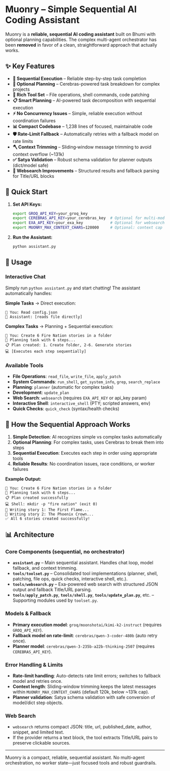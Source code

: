 # Muonry – Simple Sequential AI Coding Assistant

Muonry is a **reliable, sequential AI coding assistant** built on Bhumi with optional planning capabilities. The complex multi-agent orchestrator has been **removed** in favor of a clean, straightforward approach that actually works.

## ✨ Key Features

- **🎯 Sequential Execution** – Reliable step-by-step task completion
- **🧠 Optional Planning** – Cerebras-powered task breakdown for complex projects
- **🔧 Rich Tool Set** – File operations, shell commands, code patching
- **📋 Smart Planning** – AI-powered task decomposition with sequential execution
- **⚡ No Concurrency Issues** – Simple, reliable execution without coordination failures
- **📊 Compact Codebase** – 1,238 lines of focused, maintainable code
- **🛡️ Rate‑Limit Fallback** – Automatically retries with a fallback model on rate limits
- **🪓 Context Trimming** – Sliding‑window message trimming to avoid context overflow (~131k)
- **✅ Satya Validation** – Robust schema validation for planner outputs (dict/model safe)
- **🔎 Websearch Improvements** – Structured results and fallback parsing for Title/URL blocks

## 🚀 Quick Start

1. **Set API Keys:**
   ```bash
   export GROQ_API_KEY=your_groq_key
   export CEREBRAS_API_KEY=your_cerebras_key  # Optional for multi-model
   export EXA_API_KEY=your_exa_key            # Optional for websearch tool
   export MUONRY_MAX_CONTEXT_CHARS=120000     # Optional: context cap (chars)
   ```

2. **Run the Assistant:**
   ```bash
   python assistant.py
   ```

## 💬 Usage

### Interactive Chat
Simply run `python assistant.py` and start chatting! The assistant automatically handles:

**Simple Tasks** → Direct execution:
```
💬 You: Read config.json
🤖 Assistant: [reads file directly]
```

**Complex Tasks** → Planning + Sequential execution:
```
💬 You: Create 6 Fire Nation stories in a folder
🧠 Planning task with 6 steps...
📋 Plan created: 1. Create folder, 2-6. Generate stories
💻 [Executes each step sequentially]
```

### Available Tools
- **File Operations**: `read_file`, `write_file`, `apply_patch`
- **System Commands**: `run_shell`, `get_system_info`, `grep`, `search_replace`
- **Planning**: `planner` (automatic for complex tasks)
- **Development**: `update_plan`
- **Web Search**: `websearch` (requires `EXA_API_KEY` or api_key param)
- **Interactive Shell**: `interactive_shell` (PTY; scripted answers, env)
- **Quick Checks**: `quick_check` (syntax/health checks)

## 🎯 How the Sequential Approach Works

1. **Simple Detection**: AI recognizes simple vs complex tasks automatically
2. **Optional Planning**: For complex tasks, uses Cerebras to break them into steps
3. **Sequential Execution**: Executes each step in order using appropriate tools
4. **Reliable Results**: No coordination issues, race conditions, or worker failures

**Example Output:**
```
💬 You: Create 6 Fire Nation stories in a folder
🧠 Planning task with 6 steps...
📋 Plan created successfully
💻 Shell: mkdir -p "fire nation" (exit 0)
📝 Writing story 1: The First Flame...
📝 Writing story 2: The Phoenix Crown...
✅ All 6 stories created successfully!
```

## 📊 Architecture

### Core Components (sequential, no orchestrator)
- **`assistant.py`** – Main sequential assistant. Handles chat loop, model fallback, and context trimming.
- **`tools/toolset.py`** – Consolidated tool implementations (planner, shell, patching, file ops, quick checks, interactive shell, etc.).
- **`tools/websearch.py`** – Exa-powered web search with structured JSON output and fallback Title/URL parsing.
- **`tools/apply_patch.py`**, **`tools/shell.py`**, **`tools/update_plan.py`**, etc. – Supporting modules used by `toolset.py`.

### Models & Fallback
- **Primary execution model**: `groq/moonshotai/kimi-k2-instruct` (requires `GROQ_API_KEY`).
- **Fallback model on rate-limit**: `cerebras/qwen-3-coder-480b` (auto retry once).
- **Planner model**: `cerebras/qwen-3-235b-a22b-thinking-2507` (requires `CEREBRAS_API_KEY`).

### Error Handling & Limits
- **Rate-limit handling**: Auto-detects rate limit errors; switches to fallback model and retries once.
- **Context length**: Sliding-window trimming keeps the latest messages within `MUONRY_MAX_CONTEXT_CHARS` (default 120k, below ~131k cap).
- **Planner validation**: Satya schema validation with safe conversion of model/dict step objects.

### Web Search
- `websearch` returns compact JSON: title, url, published_date, author, snippet, and limited text.
- If the provider returns a text block, the tool extracts Title/URL pairs to preserve clickable sources.

---

Muonry is a compact, reliable, sequential assistant. No multi-agent orchestration, no worker state—just focused tools and robust guardrails.

